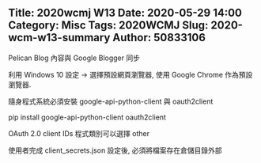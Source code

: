 Title: 2020wcmj W13
Date: 2020-05-29 14:00
Category: Misc
Tags: 2020WCMJ
Slug: 2020-wcm-w13-summary
Author: 50833106
---
Pelican Blog 內容與 Google Blogger 同步


<!-- PELICAN_END_SUMMARY -->

利用 Windows 10 設定 -> 選擇預設網頁瀏覽器, 使用 Google Chrome 作為預設瀏覽器.

隨身程式系統必須安裝 google-api-python-client 與 oauth2client

pip install google-api-python-client oauth2client

OAuth 2.0 client IDs 程式類別可以選擇 other

使用者完成 client_secrets.json 設定後, 必須將檔案存在倉儲目錄外部
